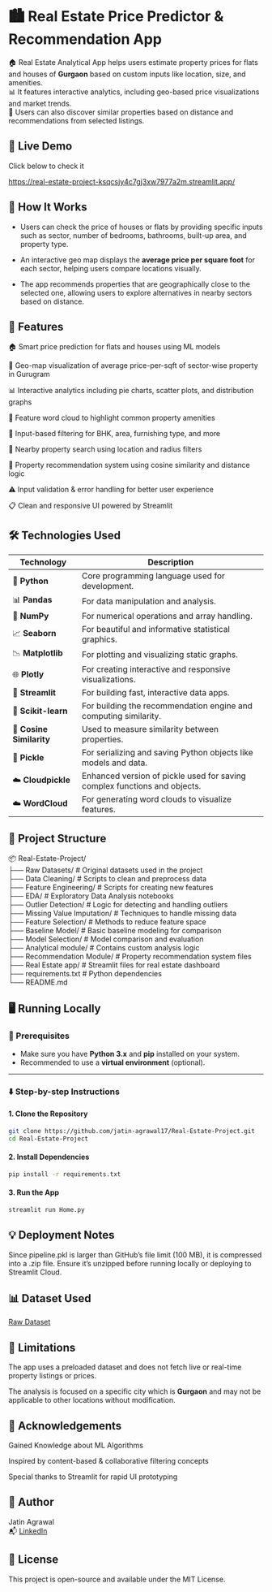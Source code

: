 
# 🏙️ Real Estate Price Predictor & Recommendation App

🏠 Real Estate Analytical App helps users estimate property prices for flats and houses of **Gurgaon** based on custom inputs like location, size, and amenities.   
📊 It features interactive analytics, including geo-based price visualizations and market trends.  
🧭 Users can also discover similar properties based on distance and recommendations from selected listings.

## 🚀 Live Demo

Click below to check it

https://real-estate-project-ksqcsjy4c7gj3xw7977a2m.streamlit.app/

## 🧠 How It Works

- Users can check the price of houses or flats by providing specific inputs such as sector, number of bedrooms, bathrooms, built-up area, and property type.

- An interactive geo map displays the **average price per square foot** for each sector, helping users compare locations visually.

- The app recommends properties that are geographically close to the selected one, allowing users to explore alternatives in nearby sectors based on distance.
## 🎯 Features

🏠 Smart price prediction for flats and houses using ML models

📍 Geo-map visualization of average price-per-sqft of sector-wise property  in Gurugram

📊 Interactive analytics including pie charts, scatter plots, and distribution graphs

💬 Feature word cloud to highlight common property amenities

🔎 Input-based filtering for BHK, area, furnishing type, and more

📌 Nearby property search using location and radius filters

🏢 Property recommendation system using cosine similarity and distance logic

⚠️ Input validation & error handling for better user experience

📋 Clean and responsive UI powered by Streamlit
## 🛠️ Technologies Used

| Technology       | Description |
|------------------|-------------|
| 🐍 **Python**     | Core programming language used for development. |
| 📊 **Pandas**     | For data manipulation and analysis. |
| 🔢 **NumPy**      | For numerical operations and array handling. |
| 📈 **Seaborn**    | For beautiful and informative statistical graphics. |
| 📉 **Matplotlib** | For plotting and visualizing static graphs. |
| 🌐 **Plotly**     | For creating interactive and responsive visualizations. |
| 🧵 **Streamlit**  | For building fast, interactive data apps. |
| 🧪 **Scikit-learn** | For building the recommendation engine and computing similarity. |
| 🧠 **Cosine Similarity** | Used to measure similarity between properties. |
| 🧊 **Pickle**     | For serializing and saving Python objects like models and data. |
| ☁️ **Cloudpickle** | Enhanced version of pickle used for saving complex functions and objects. |
| ☁️ **WordCloud**  | For generating word clouds to visualize features. |


## 📂 Project Structure


📦 Real-Estate-Project/  
├── Raw Datasets/ # Original datasets used in the project    
├── Data Cleaning/ # Scripts to clean and preprocess data   
├── Feature Engineering/ # Scripts for creating new features      
├── EDA/ # Exploratory Data Analysis notebooks  
├── Outlier Detection/ # Logic for detecting and handling outliers    
├── Missing Value Imputation/ # Techniques to handle missing data   
├── Feature Selection/ # Methods to reduce feature space    
├── Baseline Model/ # Basic baseline modeling for comparison    
├── Model Selection/ # Model comparison and evaluation    
├── Analytical module/ # Contains custom analysis logic    
├── Recommendation Module/ # Property recommendation system files  
├── Real Estate app/ # Streamlit files for real estate dashboard  
├──  requirements.txt # Python dependencies   
└──  README.md 
## 🖥️ Running Locally

### 🔧 Prerequisites
- Make sure you have **Python 3.x** and **pip** installed on your system.
- Recommended to use a **virtual environment** (optional).

---

### ⬇️ Step-by-step Instructions

#### 1. Clone the Repository

```bash
git clone https://github.com/jatin-agrawal17/Real-Estate-Project.git  
cd Real-Estate-Project
```
#### 2. Install Dependencies
```bash
pip install -r requirements.txt
```

#### 3. Run the App
```bash
streamlit run Home.py 
```


## 💡 Deployment Notes

Since pipeline.pkl is larger than GitHub’s file limit (100 MB), it is compressed into a .zip file. Ensure it’s unzipped before running locally or deploying to Streamlit Cloud.


## 📊 Dataset Used

[Raw Dataset](https://github.com/jatin-agrawal17/Real-Estate-Project/tree/main/Raw%20Datasets)
## 📌 Limitations

The app uses a preloaded dataset and does not fetch live or real-time property listings or prices.

The analysis is focused on a specific city which is **Gurgaon** and may not be applicable to other locations without modification.
## 🙌 Acknowledgements
Gained Knowledge about ML Algorithms

Inspired by content-based & collaborative filtering concepts

Special thanks to Streamlit for rapid UI prototyping


## 👤 Author

Jatin Agrawal  
📬 [LinkedIn](https://www.linkedin.com/in/jatin-agrawal-b80092367/)

## 📎 License

This project is open-source and available under the MIT License.


